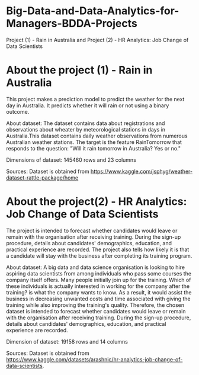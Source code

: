 # Big-Data-and-Data-Analytics-for-Managers-BDDA-Projects
Project (1) - Rain in Australia and Project (2) - HR Analytics: Job Change of Data Scientists


# About the project (1) - Rain in Australia
This project makes a prediction model to predict the weather for the next day in Australia. It predicts whether it will rain or not using a binary outcome.

About dataset:
The dataset contains data about registrations and observations about wheater by meteorological stations in days in Australia.This dataset contains daily weather observations from numerous Australian weather stations. The target is the feature RainTomorrow that responds to the question: "Will it rain tomorrow in Australia? Yes or no."

Dimensions of dataset:
145460 rows and 23 columns

Sources:
Dataset is obtained from https://www.kaggle.com/jsphyg/weather-dataset-rattle-package/home

# About the project(2) - HR Analytics: Job Change of Data Scientists
The project is intended to forecast whether candidates would leave or remain with the organisation after receiving training. During the sign-up procedure, details about candidates' demographics, education, and practical experience are recorded. The project also tells how likely it is that a candidate will stay with the business after completing its training program.

About dataset:
A big data and data science organisation is looking to hire aspiring data scientists from among individuals who pass some courses the company itself offers. Many people initially join up for the training. Which of these individuals is actually interested in working for the company after the training? is what the company wants to know. As a result, it would assist the business in decreasing unwanted costs and time associated with giving the training while also improving the training's quality. Therefore, the chosen dataset is intended to forecast whether candidates would leave or remain with the organisation after receiving training. During the sign-up procedure, details about candidates' demographics, education, and practical experience are recorded.

Dimension of dataset:
19158 rows and 14 columns

Sources:
Dataset is obtained from https://www.kaggle.com/datasets/arashnic/hr-analytics-job-change-of-data-scientists.
